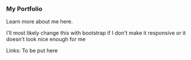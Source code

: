 ### My Portfolio
Learn more about me here.

I'll most likely change this with bootstrap if I don't make it responsive or it doesn't look nice enough for me

Links:
To be put here 